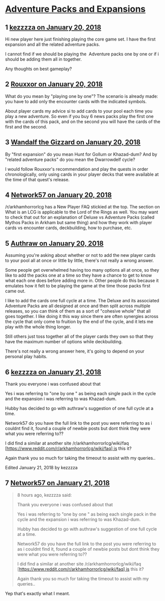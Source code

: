 # [Adventure Packs and Expansions](https://community.fantasyflightgames.com/topic/268006-adventure-packs-and-expansions/)

## 1 [kezzzza on January 20, 2018](https://community.fantasyflightgames.com/topic/268006-adventure-packs-and-expansions/?do=findComment&comment=3178315)

Hi new player here just finishing playing the core game set. I have the first expansion and all the related adventure packs.

I cannot find if we should be playing the  Adventure packs one by one or if i should be adding them all in together.

Any thoughts on best gameplay?

## 2 [Rouxxor on January 20, 2018](https://community.fantasyflightgames.com/topic/268006-adventure-packs-and-expansions/?do=findComment&comment=3178603)

What do you mean by "playing one by one"? The scenario is already made: you have to add only the encounter cards with the indicated symbols.

About player cards my advice si to add cards to your pool each time you play a new adventure. So even if you buy 6 news packs play the first one with the cards of this pack, and on the second you will have the cards of the first and the second.

## 3 [Wandalf the Gizzard on January 20, 2018](https://community.fantasyflightgames.com/topic/268006-adventure-packs-and-expansions/?do=findComment&comment=3178614)

By "first expansion" do you mean Hunt for Gollum or Khazad-dum? And by "related adventure packs" do you mean the Dwarrowdelf cycle?

I would follow Rouxxor's recommendation and play the quests in order chronologically, only using cards in your player decks that were available at the time of that quest's release.

## 4 [Network57 on January 20, 2018](https://community.fantasyflightgames.com/topic/268006-adventure-packs-and-expansions/?do=findComment&comment=3178751)

/r/arkhamhorrorlcg has a New Player FAQ stickied at the top. The section on What is an LCG is applicable to the Lord of the Rings as well. You may want to check that out for an explanation of Deluxe vs Adventure Packs (called Mythos Packs in Arkham but same thing) and how they work with player cards vs encounter cards, deckbuilding, how to purchase, etc.

## 5 [Authraw on January 20, 2018](https://community.fantasyflightgames.com/topic/268006-adventure-packs-and-expansions/?do=findComment&comment=3178870)

Assuming you're asking about whether or not to add the new player cards to your pool all at once or little by little, there's not really a wrong answer.

Some people get overwhelmed having too many options all at once, so they like to add the packs one at a time so they have a chance to get to know what each one does before adding more in. Other people do this because it emulates how it felt to be playing the game at the time those packs first came out.

I like to add the cards one full cycle at a time. The Deluxe and its associated Adventure Packs are all designed at once and then split across multiple releases, so you can think of them as a sort of "cohesive whole" that all goes together. I like doing it this way since there are often synergies across the cycle that only come to fruition by the end of the cycle, and it lets me play with the whole thing longer.

Still others just toss together all of the player cards they own so that they have the maximum number of options while deckbuilding.

There's not really a wrong answer here, it's going to depend on your personal play habits.

## 6 [kezzzza on January 21, 2018](https://community.fantasyflightgames.com/topic/268006-adventure-packs-and-expansions/?do=findComment&comment=3179213)

Thank you everyone i was confused about that

Yes i was referring to "one by one " as being each single pack in the cycle and the expansion i was referring to was Khazad-dum.

Hubby has decided to go with authraw's suggestion of one full cycle at a time.

Network57 do you have the full link to the post you were referring to as i couldnt find it, found a couple of newbie posts but dont think they were what you were referring to??

I did find a similar at another site /r/arkhamhorrorlcg/wiki/faq [https://www.reddit.com/r/arkhamhorrorlcg/wiki/faq] is this it?

Again thank you so much for taking the timeout to assist with my queries..

Edited January 21, 2018 by kezzzza

## 7 [Network57 on January 21, 2018](https://community.fantasyflightgames.com/topic/268006-adventure-packs-and-expansions/?do=findComment&comment=3179447)

> 8 hours ago, kezzzza said:
> 
> Thank you everyone i was confused about that
> 
> Yes i was referring to "one by one " as being each single pack in the cycle and the expansion i was referring to was Khazad-dum.
> 
> Hubby has decided to go with authraw's suggestion of one full cycle at a time.
> 
> Network57 do you have the full link to the post you were referring to as i couldnt find it, found a couple of newbie posts but dont think they were what you were referring to??
> 
> I did find a similar at another site /r/arkhamhorrorlcg/wiki/faq [https://www.reddit.com/r/arkhamhorrorlcg/wiki/faq] is this it?
> 
> Again thank you so much for taking the timeout to assist with my queries..

Yep that's exactly what I meant.

